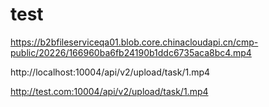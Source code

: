 # test

https://b2bfileserviceqa01.blob.core.chinacloudapi.cn/cmp-public/20226/166960ba6fb24190b1ddc6735aca8bc4.mp4

http://localhost:10004/api/v2/upload/task/1.mp4


http://test.com:10004/api/v2/upload/task/1.mp4
